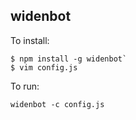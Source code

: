 widenbot
----

To install:

```
$ npm install -g widenbot`
$ vim config.js
```

To run:

`widenbot -c config.js`

